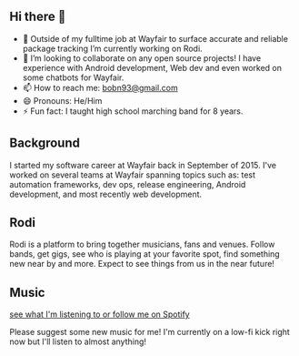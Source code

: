 ## Hi there 👋

- 🔭 Outside of my fulltime job at Wayfair to surface accurate and reliable package tracking I’m currently working on Rodi.
- 👯 I’m looking to collaborate on any open source projects!  I have experience with Android development, Web dev and even worked on some chatbots for Wayfair.
- 📫 How to reach me: bobn93@gmail.com
- 😄 Pronouns: He/Him
- ⚡ Fun fact: I taught high school marching band for 8 years.

## Background
I started my software career at Wayfair back in September of 2015.  I've worked on several teams at Wayfair spanning topics such as: test automation frameworks, dev ops, release engineering, Android development, and most recently web development.

## Rodi
Rodi is a platform to bring together musicians, fans and venues.  Follow bands, get gigs, see who is playing at your favorite spot, find something new near by and more.  Expect to see things from us in the near future!

## Music
[see what I'm listening to or follow me on Spotify](https://open.spotify.com/user/125367238?si=3_jRvff7QzuuZTxP6EkcPg)

Please suggest some new music for me!  I'm currently on a low-fi kick right now but I'll listen to almost anything!
